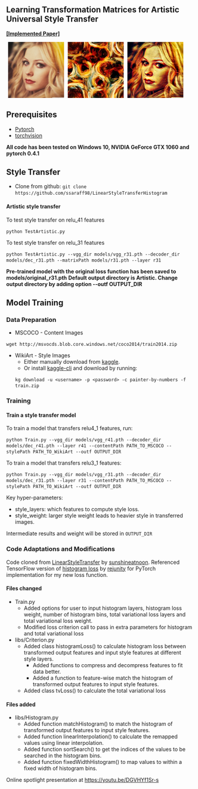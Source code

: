 ## Learning Transformation Matrices for Artistic Universal Style Transfer
**[[Implemented Paper]](http://openaccess.thecvf.com/content_CVPR_2019/papers/Li_Learning_Linear_Transformations_for_Fast_Image_and_Video_Style_Transfer_CVPR_2019_paper.pdf)**

<img src="doc/images/1.jpg" height="150" hspace="5"><img src="doc/images/27.jpg" height="150" hspace="5"><img src="doc/images/1_27.png" height="150" hspace="5">

## Prerequisites
- [Pytorch](http://pytorch.org/)
- [torchvision](https://github.com/pytorch/vision)

**All code has been tested on Windows 10, NVIDIA GeForce GTX 1060 and pytorch 0.4.1**

## Style Transfer
- Clone from github: `git clone https://github.com/ssaraff98/LinearStyleTransferHistogram`

#### Artistic style transfer
To test style transfer on relu_41 features
```
python TestArtistic.py
```
To test style transfer on relu_31 features
```
python TestArtistic.py --vgg_dir models/vgg_r31.pth --decoder_dir models/dec_r31.pth --matrixPath models/r31.pth --layer r31
```
**Pre-trained model with the original loss function has been saved to models/original_r31.pth**
**Default output directory is Artistic. Change output directory by adding option --outf OUTPUT_DIR**

## Model Training
### Data Preparation
- MSCOCO - Content Images
```
wget http://msvocds.blob.core.windows.net/coco2014/train2014.zip
```
- WikiArt - Style Images
  - Either manually download from [kaggle](https://www.kaggle.com/c/painter-by-numbers).
  - Or install [kaggle-cli](https://github.com/floydwch/kaggle-cli) and download by running:
  ```
  kg download -u <username> -p <password> -c painter-by-numbers -f train.zip
  ```

### Training
#### Train a style transfer model
To train a model that transfers relu4_1 features, run:
```
python Train.py --vgg_dir models/vgg_r41.pth --decoder_dir models/dec_r41.pth --layer r41 --contentPath PATH_TO_MSCOCO --stylePath PATH_TO_WikiArt --outf OUTPUT_DIR
```
To train a model that transfers relu3_1 features:
```
python Train.py --vgg_dir models/vgg_r31.pth --decoder_dir models/dec_r31.pth --layer r31 --contentPath PATH_TO_MSCOCO --stylePath PATH_TO_WikiArt --outf OUTPUT_DIR
```
Key hyper-parameters:
- style_layers: which features to compute style loss.
- style_weight: larger style weight leads to heavier style in transferred images.

Intermediate results and weight will be stored in `OUTPUT_DIR`

### Code Adaptations and Modifications
Code cloned from [LinearStyleTransfer](https://github.com/sunshineatnoon/LinearStyleTransfer) by [sunshineatnoon](https://github.com/sunshineatnoon).
Referenced TensorFlow version of [histogram loss](https://github.com/rejunity/neural-style-tf/) by [rejunity](https://github.com/rejunity) for PyTorch implementation for my new loss function.

#### Files changed
- Train.py
  - Added options for user to input histogram layers, histogram loss weight, number of histogram bins, total variational loss layers and total variational loss weight.
  - Modified loss criterion call to pass in extra parameters for histogram and total variational loss
- libs/Criterion.py
  - Added class histogramLoss() to calculate histogram loss between transformed output features and input style features at different style layers.
    - Added functions to compress and decompress features to fit data better.
    - Added a function to feature-wise match the histogram of transformed output features to input style features.
  - Added class tvLoss() to calculate the total variational loss

#### Files added
- libs/Histogram.py
  - Added function matchHistogram() to match the histogram of transformed output features to input style features.
  - Added function linearInterpolation() to calculate the remapped values using linear interpolation.
  - Added function sortSearch() to get the indices of the values to be searched in the histogram bins.
  - Added function fixedWidthHistogram() to map values to within a fixed width of histogram bins.

Online spotlight presentation at https://youtu.be/DGVHYf1Sr-s
